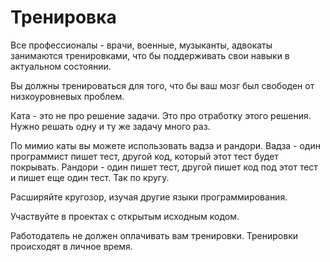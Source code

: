 # Тренировка

Все профессионалы - врачи, военные, музыканты, адвокаты занимаются тренировками, что бы поддерживать свои навыки в актуальном состоянии.

Вы должны тренироваться для того, что бы ваш мозг был свободен от низкоуровневых проблем.

Ката - это не про решение задачи. Это про отработку этого решения. Нужно решать одну и ту же задачу много раз.

По мимио каты вы можете использовать вадза и рандори.
Вадза - один программист пишет тест, другой код, который этот тест будет покрывать.
Рандори - один пишет тест, другой пишет код под этот тест и пишет еще один тест. Так по кругу.

Расширяйте кругозор, изучая другие языки программирования.

Участвуйте в проектах с открытым исходным кодом.

Работодатель не должен оплачивать вам тренировки. Тренировки происходят в личное время.
